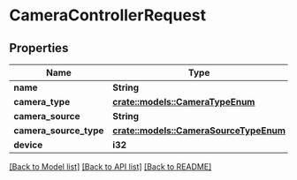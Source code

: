 # CameraControllerRequest

## Properties

Name | Type | Description | Notes
------------ | ------------- | ------------- | -------------
**name** | **String** |  | 
**camera_type** | [**crate::models::CameraTypeEnum**](CameraTypeEnum.md) |  | 
**camera_source** | **String** |  | 
**camera_source_type** | [**crate::models::CameraSourceTypeEnum**](CameraSourceTypeEnum.md) |  | 
**device** | **i32** |  | 

[[Back to Model list]](../README.md#documentation-for-models) [[Back to API list]](../README.md#documentation-for-api-endpoints) [[Back to README]](../README.md)


